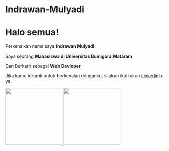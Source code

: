 # Indrawan-Mulyadi

# Halo semua! 

Perkenalkan nama saya **Indrawan Mulyadi**

Saya seorang **Mahasiswa di Universitas Bumigora Mataram**

Dan Berkarir sebagai **Web Devloper**
 
Jika kamu tertarik untuk berkenalan denganku, silakan ikuti akun [Linkedin](www.linkedin.com/in/indrawan-mulyadi-)ku ya.

<p align="left">
<a href="https://github.com/gilangadhan">
  <img height="180em" src="https://github-readme-stats-eight-theta.vercel.app/api?username=gilangadhan&show_icons=true&theme=algolia&include_all_commits=true&count_private=true"/>
  <img height="180em" src="https://github-readme-stats-eight-theta.vercel.app/api/top-langs/?username=gilangadhan&layout=compact&langs_count=8&theme=algolia"/>
</a>
</p>
